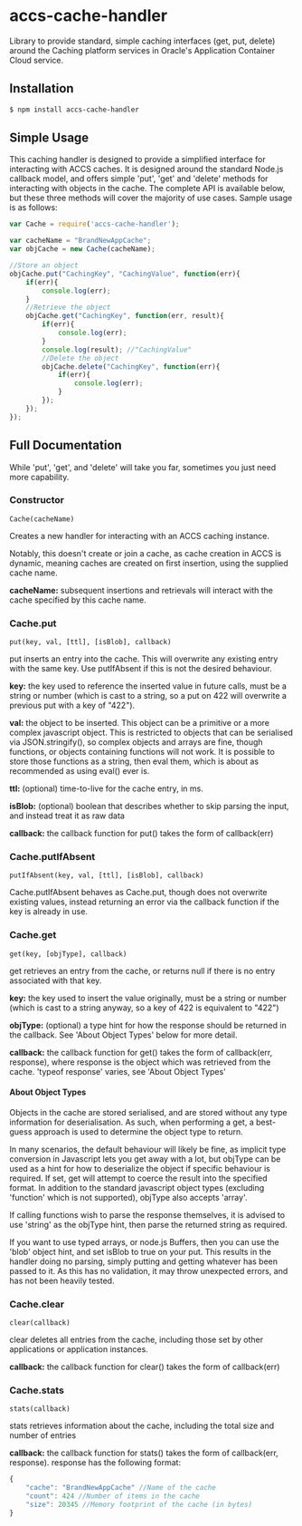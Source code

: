 # accs-cache-handler

Library to provide standard, simple caching interfaces (get, put, delete) around the Caching platform services in Oracle's Application Container Cloud service.

## Installation

```bash
$ npm install accs-cache-handler
```

## Simple Usage
This caching handler is designed to provide a simplified interface for interacting with ACCS caches. It is designed around the standard Node.js callback model, and offers simple 'put', 'get' and 'delete' methods for interacting with objects in the cache. The complete API is available below, but these three methods will cover the majority of use cases.
Sample usage is as follows:

```js
var Cache = require('accs-cache-handler');

var cacheName = "BrandNewAppCache";
var objCache = new Cache(cacheName);

//Store an object
objCache.put("CachingKey", "CachingValue", function(err){
	if(err){
		console.log(err);
	}
	//Retrieve the object
	objCache.get("CachingKey", function(err, result){
		if(err){
			console.log(err);
		}
		console.log(result); //"CachingValue"
		//Delete the object
		objCache.delete("CachingKey", function(err){
			if(err){
				console.log(err);
			}
		});
	});
});
```

## Full Documentation

While 'put', 'get', and 'delete' will take you far, sometimes you just need more capability.

### Constructor
```
Cache(cacheName)
```
Creates a new handler for interacting with an ACCS caching instance.

Notably, this doesn't create or join a cache, as cache creation in ACCS is dynamic, meaning caches are created on first insertion, using the supplied cache name. 

**cacheName:** subsequent insertions and retrievals will interact with the cache specified by this cache name.

### Cache.put
```
put(key, val, [ttl], [isBlob], callback)
```
put inserts an entry into the cache. This will overwrite any existing entry with the same key. Use putIfAbsent if this is not the desired behaviour.

**key:** the key used to reference the inserted value in future calls, must be a string or number (which is cast to a string, so a put on 422 will overwrite a previous put with a key of "422").

**val:** the object to be inserted. This object can be a primitive or a more complex javascript object. This is restricted to objects that can be serialised via JSON.stringify(), so complex objects and arrays are fine, though functions, or objects containing functions will not work. It is possible to store those functions as a string, then eval them, which is about as recommended as using eval() ever is.

**ttl:** (optional) time-to-live for the cache entry, in ms.

**isBlob:** (optional) boolean that describes whether to skip parsing the input, and instead treat it as raw data

**callback:** the callback function for put() takes the form of callback(err)

### Cache.putIfAbsent
```
putIfAbsent(key, val, [ttl], [isBlob], callback)
```
Cache.putIfAbsent behaves as Cache.put, though does not overwrite existing values, instead returning an error via the callback function if the key is already in use.

### Cache.get
```
get(key, [objType], callback)
```
get retrieves an entry from the cache, or returns null if there is no entry associated with that key.

**key:** the key used to insert the value originally, must be a string or number (which is cast to a string anyway, so a key of 422 is equivalent to "422")

**objType:** (optional) a type hint for how the response should be returned in the callback. See 'About Object Types' below for more detail.

**callback:** the callback function for get() takes the form of callback(err, response), where response is the object which was retrieved from the cache. 'typeof response' varies, see 'About Object Types'

#### About Object Types
Objects in the cache are stored serialised, and are stored without any type information for deserialisation. As such, when performing a get, a best-guess approach is used to determine the object type to return.

In many scenarios, the default behaviour will likely be fine, as implicit type conversion in Javascript lets you get away with a lot, but objType can be used as a hint for how to deserialize the object if specific behaviour is required. If set, get will attempt to coerce the result into the specified format. In addition to the standard javascript object types (excluding 'function' which is not supported), objType also accepts 'array'.

If calling functions wish to parse the response themselves, it is advised to use 'string' as the objType hint, then parse the returned string as required.

If you want to use typed arrays, or node.js Buffers, then you can use the 'blob' object hint, and set isBlob to true on your put. This results in the handler doing no parsing, simply putting and getting whatever has been passed to it. As this has no validation, it may throw unexpected errors, and has not been heavily tested.

### Cache.clear
```
clear(callback)
```
clear deletes all entries from the cache, including those set by other applications or application instances.

**callback:** the callback function for clear() takes the form of callback(err)

### Cache.stats
```
stats(callback)
```
stats retrieves information about the cache, including the total size and number of entries

**callback:** the callback function for stats() takes the form of callback(err, response). response has the following format:
```js
{
	"cache": "BrandNewAppCache" //Name of the cache
	"count": 424 //Number of items in the cache
	"size": 20345 //Memory footprint of the cache (in bytes)
}
```

